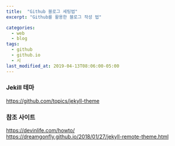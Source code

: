 ```yaml
---
title:  "Github 블로그 세팅법"
excerpt: "Github를 활용한 블로그 작성 법"

categories:
  - web
  - blog
tags:
  - github
  - github.io
  - 시
last_modified_at: 2019-04-13T08:06:00-05:00
---
```


### Jekill 테마
<https://github.com/topics/jekyll-theme>



### 참조 사이트
<https://devinlife.com/howto/>
<https://dreamgonfly.github.io/2018/01/27/jekyll-remote-theme.html>
